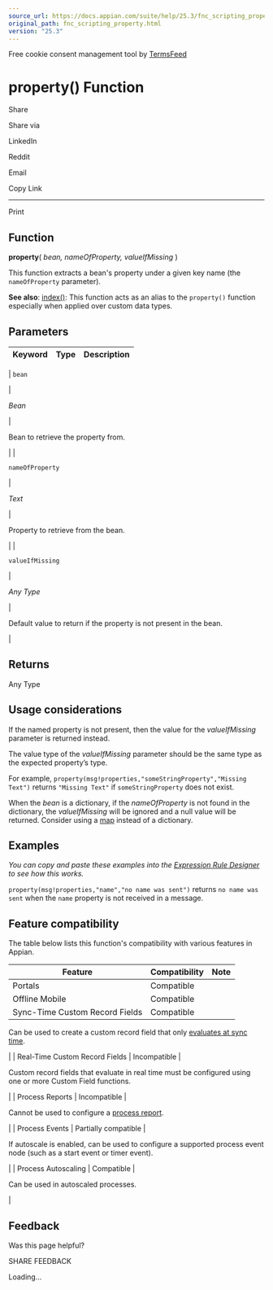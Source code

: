 ```yaml
---
source_url: https://docs.appian.com/suite/help/25.3/fnc_scripting_property.html
original_path: fnc_scripting_property.html
version: "25.3"
---
```


Free cookie consent management tool by [TermsFeed](https://www.termsfeed.com/)

# property() Function

Share

Share via

LinkedIn

Reddit

Email

Copy Link

* * *

Print

## Function

**property**( _bean, nameOfProperty, valueIfMissing_ )

This function extracts a bean's property under a given key name (the `nameOfProperty` parameter).

**See also**: [index()](fnc_array_index.html): This function acts as an alias to the `property()` function especially when applied over custom data types.

## Parameters

| Keyword | Type | Description |
| --- | --- | --- |
|
`bean`

 |

_Bean_

 |

Bean to retrieve the property from.

 |
|

`nameOfProperty`

 |

_Text_

 |

Property to retrieve from the bean.

 |
|

`valueIfMissing`

 |

_Any Type_

 |

Default value to return if the property is not present in the bean.

 |

## Returns

Any Type

## Usage considerations

If the named property is not present, then the value for the _valueIfMissing_ parameter is returned instead.

The value type of the _valueIfMissing_ parameter should be the same type as the expected property’s type.

For example, `property(msg!properties,"someStringProperty","Missing Text")` returns `"Missing Text"` if `someStringProperty` does not exist.

When the _bean_ is a dictionary, if the _nameOfProperty_ is not found in the dictionary, the _valueIfMissing_ will be ignored and a null value will be returned. Consider using a [map](fnc_system_map.html) instead of a dictionary.

## Examples

_You can copy and paste these examples into the [Expression Rule Designer](Expression_Rules.html#create) to see how this works._

`property(msg!properties,"name","no name was sent")` returns `no name was sent` when the `name` property is not received in a message.

## Feature compatibility

The table below lists this function's compatibility with various features in Appian.

| Feature | Compatibility | Note |
| --- | --- | --- |
| Portals | Compatible |  |
| Offline Mobile | Compatible |  |
| Sync-Time Custom Record Fields | Compatible |
Can be used to create a custom record field that only [evaluates at sync time](custom-record-fields.html#prodlink-sync-time-evaluations).

 |
| Real-Time Custom Record Fields | Incompatible |

Custom record fields that evaluate in real time must be configured using one or more Custom Field functions.

 |
| Process Reports | Incompatible |

Cannot be used to configure a [process report](Process_Reports.html).

 |
| Process Events | Partially compatible |

If autoscale is enabled, can be used to configure a supported process event node (such as a start event or timer event).

 |
| Process Autoscaling | Compatible |

Can be used in autoscaled processes.

 |

## Feedback

Was this page helpful?

SHARE FEEDBACK

Loading...